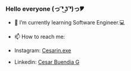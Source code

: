 ### Hello everyone (っ ͡❛ ͜ʖ ͡❛)っ🎔

- 🌱 I’m currently learning Software Engineer.💻


- 📫 How to reach me:
- Instagram: [Cesarin.exe](https://github.com/FernandaOchoa)
- Linkedin:  [Cesar Buendia G](www.linkedin.com/in/cesar-buendia-galvan-289b8a196)
